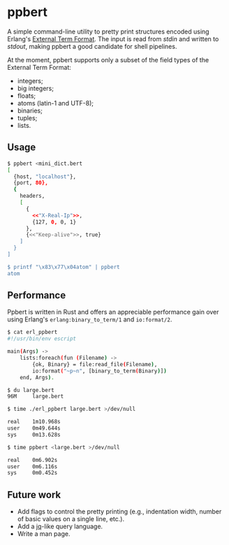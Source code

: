 # ppbert

A simple command-line utility to pretty print structures encoded using
Erlang's [External Term Format](http://erlang.org/doc/apps/erts/erl_ext_dist.html).
The input is read from *stdin* and written to *stdout*, making ppbert
a good candidate for shell pipelines.

At the moment, ppbert supports only a subset of the field types of the
External Term Format:

- integers;
- big integers;
- floats;
- atoms (latin-1 and UTF-8);
- binaries;
- tuples;
- lists.

## Usage

```sh
$ ppbert <mini_dict.bert
[
  {host, "localhost"},
  {port, 80},
  {
    headers,
    [
      {
        <<"X-Real-Ip">>,
        {127, 0, 0, 1}
      },
      {<<"Keep-alive">>, true}
    ]
  }
]

$ printf "\x83\x77\x04atom" | ppbert
atom
```

## Performance

Ppbert is written in Rust and offers an appreciable performance gain
over using Erlang's `erlang:binary_to_term/1` and `io:format/2`.

```sh
$ cat erl_ppbert
#!/usr/bin/env escript

main(Args) ->
    lists:foreach(fun (Filename) ->
        {ok, Binary} = file:read_file(Filename),
        io:format("~p~n", [binary_to_term(Binary)])
    end, Args).

$ du large.bert
96M     large.bert

$ time ./erl_ppbert large.bert >/dev/null

real    1m10.968s
user    0m49.644s
sys     0m13.628s

$ time ppbert <large.bert >/dev/null

real    0m6.902s
user    0m6.116s
sys     0m0.452s
```

## Future work

- Add flags to control the pretty printing (e.g., indentation width,
  number of basic values on a single line, etc.).
- Add a [jq](https://stedolan.github.io/jq/)-like query language.
- Write a man page.
